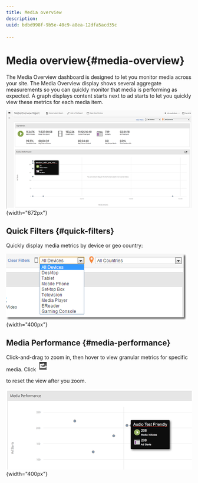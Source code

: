 ```yaml
---
title: Media overview
description: 
uuid: bdbd998f-9b5e-40c9-a8ea-12dfa5acd35c

---
```


# Media overview{#media-overview}

The Media Overview dashboard is designed to let you monitor media across your site. The Media Overview display shows several aggregate measurements so you can quickly monitor that media is performing as expected. A graph displays content starts next to ad starts to let you quickly view these metrics for each media item. 

![](assets/media_overview.png){width="672px"} 

## Quick Filters {#quick-filters}

Quickly display media metrics by device or geo country: 

![](assets/video-overview-report-filters.png){width="400px"}

## Media Performance {#media-performance}

Click-and-drag to zoom in, then hover to view granular metrics for specific media. Click  ![](assets/video-overview-report-revert.png)

to reset the view after you zoom. 

![](assets/media_overview_zoom.png){width="400px"}

